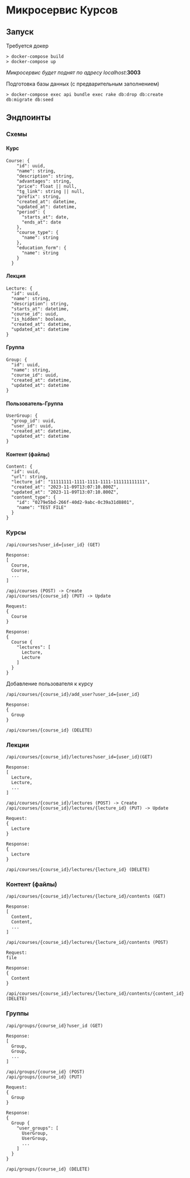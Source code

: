 # Микросервис Курсов

## Запуск
Требуется докер
```
> docker-compose build 
> docker-compose up 
```

*Микросервис будет поднят по адресу localhost*:**3003**

Подготовка базы данных (с предварительным заполнением)
```
> docker-compose exec api bundle exec rake db:drop db:create db:migrate db:seed
```

## Эндпоинты

### Схемы

#### Курс
```
Course: {
    "id": uuid,
    "name": string,
    "description": string,
    "advantages": string,
    "price": float || null,
    "tg_link": string || null,
    "prefix": string,
    "created_at": datetime,
    "updated_at": datetime,
    "period": {
      "starts_at": date,
      "ends_at": date
    },
    "course_type": {
      "name": string
    },
    "education_form": {
      "name": string
    }
  } 
```

#### Лекция
```
Lecture: {
  "id": uuid,
  "name": string,
  "description": string,
  "starts_at": datetime,
  "course_id": uuid,
  "is_hidden": boolean,
  "created_at": datetime,
  "updated_at": datetime
}
```

#### Группа
```
Group: {
  "id": uuid,
  "name": string,
  "course_id": uuid,
  "created_at": datetime,
  "updated_at": datetime
}
```

#### Пользователь-Группа
```
UserGroup: {
  "group_id": uuid,
  "user_id": uuid,
  "created_at": datetime,
  "updated_at": datetime
}
```

#### Контент (файлы)

```
Content: {
  "id": uuid,
  "url": string,
  "lecture_id": "11111111-1111-1111-1111-111111111111",
  "created_at": "2023-11-09T13:07:10.800Z",
  "updated_at": "2023-11-09T13:07:10.800Z",
  "content_type": {
    "id": "0279e5bd-266f-40d2-9abc-0c39a31d8801",
    "name": "TEST FILE"
  }
}
```

### Курсы

```
/api/courses?user_id={user_id} (GET)

Response:
[
  Course,
  Course,
  ...
]
```

```
/api/courses (POST) -> Create
/api/courses/{course_id} (PUT) -> Update

Request: 
{
  Course
}

Response:
{
  Course {
    "lectures": [ 
      Lecture,
      Lecture
    ]
  }
}

```

Добавление пользователя к курсу
```
/api/courses/{course_id}/add_user?user_id={user_id}

Response:
{
  Group
}
```

```
/api/courses/{course_id} (DELETE)
```

### Лекции

```
/api/courses/{course_id}/lectures?user_id={user_id}(GET)

Response:
[
  Lecture,
  Lecture,
  ...
]
```

```
/api/courses/{course_id}/lectures (POST) -> Create
/api/courses/{course_id}/lectures/{lecture_id} (PUT) -> Update

Request: 
{
  Lecture
}

Response:
{
  Lecture
}

```

```
/api/courses/{course_id}/lectures/{lecture_id} (DELETE)
```

### Контент (файлы)

```
/api/courses/{course_id}/lectures/{lecture_id}/contents (GET)

Response:
[
  Content,
  Content,
  ...
]
```

```
/api/courses/{course_id}/lectures/{lecture_id}/contents (POST)

Request:
file

Response:
{
  Content
}
```

```
/api/courses/{course_id}/lectures/{lecture_id}/contents/{content_id} (DELETE)
```



### Группы

```
/api/groups/{course_id}?user_id (GET)

Response:
[
  Group,
  Group,
  ...
]
```

```
/api/groups/{course_id} (POST)
/api/groups/{course_id} (PUT)

Request:
{
  Group
}

Response:
{
  Group {
    "user_groups": [
      UserGroup,
      UserGroup,
      ...
    ]
  }
}
```

```
/api/groups/{course_id} (DELETE)
```